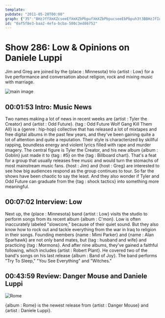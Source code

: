 ```yaml
---
template: 
pubdate: "2011-05-20T00:00"
graph: {"35":"BHzJffXmXZcseeEfXmXZbPbpufXmXZbPbpucseeEbPbpuh3t3BBHzJfIuEU0","BQ":"ONnSZnNsrN8dxBDnNsrNeZZhCnNsrNOmYzKnNsrNOmYzKeZZhCD4wbbOmYzKOmYzKzKNE0D4wbbeZZhCeZZhCzKNE0ogPLuwQmMN","21B":"3B3p4BDWXTBDWXTaSc9E"}
id: "0af5f8e3-baa2-4efa-bcba-580c3ed86752"
---
```






# Show 286: Low & Opinions on Daniele Luppi

Jim and Greg are joined by the {place : Minnesota} trio {artist : Low} for a live performance and conversation about religion, rock and mixing music with marriage.

![main image](https://static.soundopinions.org/images/2011/low.jpg)



## 00:01:53 Intro: Music News

Two names making a lot of news in recent weeks are {artist : Tyler the Creator} and {artist : Odd Future}. {tag : Odd Future Wolf Gang Kill Them All} is a {genre : hip-hop} collective that has released a lot of mixtapes and free digital albums in the past few years, and they've been gaining quite a lot of attention and quite a reputation. Their style is characterized by skillful rapping, boundless energy and violent lyrics filled with rape and murder imagery. The central figure is Tyler the Creator, and his new album {album : Goblin} just made it to {tag : #5} on the {tag : Billboard chart}. That's a feat for a group that usually releases free music and would turn the stomachs of most mainstream music fans. {host : Jim} and {host : Greg} are interested to see how big audiences respond as the group continues to tour. So far the shows have been chaotic to say the least. And they also wonder if Tyler and Odd Future can graduate from the {tag : shock tactics} into something more meaningful.



## 00:07:02 Interview: Low

Next up, the {place : Minnesota} band {artist : Low} visits the studio to perform songs from its recent album {album : C'mon}. Low is often inaccurately labeled "slowcore," because of their quiet sound. But they also know how to rock out and tackle everything from the war in Iraq to religion in their songs. Founding members {name : Mimi Parker} and {name : Alan Sparhawk} are not only band mates, but {tag : husband and wife} and practicing {tag : Mormons}. And after nine albums, they've gained a faithful following, which includes {artist : Robert Plant}. He covered two of the band's songs on his last release {album : Band of Joy}. The band performs "Try To Sleep," "You See Everything" and "Witches."



## 00:43:59 Review: Danger Mouse and Daniele Luppi

![Rome](https://static.soundopinions.org/assets/286/21B0.jpg)

{album : Rome} is the newest release from {artist : Danger Mouse} and {artist : Daniele Luppi}.